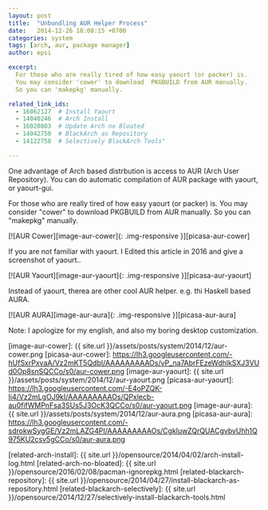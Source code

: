 ```yaml
---
layout: post
title:  "Unbundling AUR Helper Process"
date:   2014-12-26 18:08:15 +0700
categories: system
tags: [arch, aur, package manager]
author: epsi

excerpt:
  For those who are really tired of how easy yaourt (or packer) is. 
  You may consider 'cower' to download  PKGBUILD from AUR manually. 
  So you can 'makepkg' manually.

related_link_ids: 
  - 16062127  # Install Yaourt
  - 14040246  # Arch Install
  - 16020803  # Update Arch no Bloated  
  - 14042750  # BlackArch as Repository
  - 14122758  # Selectively BlackArch Tools"  

---
```


One advantage of Arch based distrbution is access to AUR (Arch User Repository).
You can do automatic compilation of AUR package with yaourt, or yaourt-gui.

For those who are really tired of how easy yaourt (or packer) is. 
You may consider "cower" to download  PKGBUILD from AUR manually. 
So you can "makepkg" manually.

[![AUR Cower][image-aur-cower]{: .img-responsive }][picasa-aur-cower]

If you are not familiar with yaourt. 
I Edited this article in 2016 and give a screenshot of yaourt..

[![AUR Yaourt][image-aur-yaourt]{: .img-responsive }][picasa-aur-yaourt]

Instead of yaourt, therea are other cool AUR helper.
e.g. thi Haskell based AURA.

[![AUR AURA][image-aur-aura]{: .img-responsive }][picasa-aur-aura]

Note: I apologize for my english,
and also my boring desktop customization.

[//]: <> ( -- -- -- links below -- -- -- )


[image-aur-cower]: {{ site.url }}/assets/posts/system/2014/12/aur-cower.png
[picasa-aur-cower]: https://lh3.googleusercontent.com/-hUfSxrPxvaA/Vz2mKT5QdbI/AAAAAAAAAOs/vP_na7AbrFEzeWdhlkSXJ3VUd0Op8snSQCCo/s0/aur-cower.png
[image-aur-yaourt]: {{ site.url }}/assets/posts/system/2014/12/aur-yaourt.png
[picasa-aur-yaourt]: https://lh3.googleusercontent.com/-E4oPZQK-Ii4/Vz2mLgOJ9kI/AAAAAAAAAOs/QPxlecb-au0fifWMPnFsa3SUs5J3OcK3QCCo/s0/aur-yaourt.png
[image-aur-aura]: {{ site.url }}/assets/posts/system/2014/12/aur-aura.png
[picasa-aur-aura]: https://lh3.googleusercontent.com/-sdrokwSygGE/Vz2mLAZG4PI/AAAAAAAAAOs/CgkIuwZQrQUACgvbvUhh1Q975KU2csv5gCCo/s0/aur-aura.png

[related-arch-install]: {{ site.url }}/opensource/2014/04/02/arch-install-log.html
[related-arch-no-bloated]: {{ site.url }}/opensource/2016/02/08/pacman-ignorepkg.html
[related-blackarch-repository]: {{ site.url }}/opensource/2014/04/27/install-blackarch-as-repository.html
[related-blackarch-selectively]: {{ site.url }}/opensource/2014/12/27/selectively-install-blackarch-tools.html
